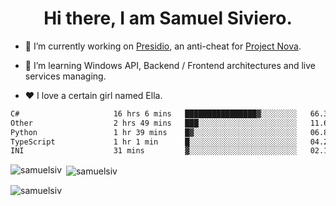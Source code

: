 <h1 align="center">Hi there, I am Samuel Siviero.</h1>

- 🔭 I’m currently working on [Presidio](https://presidio.ac), an anti-cheat for [Project Nova](https://discord.gg/novafn).

- 🌱 I’m learning Windows API, Backend / Frontend architectures and live services managing.

- ❤️ I love a certain girl named Ella.

<!--START_SECTION:waka-->

```txt
C#                     16 hrs 6 mins   ████████████████▓░░░░░░░░   66.36 %
Other                  2 hrs 49 mins   ███░░░░░░░░░░░░░░░░░░░░░░   11.61 %
Python                 1 hr 39 mins    █▓░░░░░░░░░░░░░░░░░░░░░░░   06.86 %
TypeScript             1 hr 1 min      █░░░░░░░░░░░░░░░░░░░░░░░░   04.21 %
INI                    31 mins         ▓░░░░░░░░░░░░░░░░░░░░░░░░   02.13 %
```

<!--END_SECTION:waka-->

<p><img align="left" src="https://github-readme-stats.vercel.app/api/top-langs?username=samuelsiv&show_icons=true&locale=en&layout=compact&theme=radical" alt="samuelsiv" /></p>

<p>&nbsp;<img align="center" src="https://github-readme-stats.vercel.app/api?username=samuelsiv&show_icons=true&locale=en&theme=radical" alt="samuelsiv" /></p>
<p align="left"> <img src="https://komarev.com/ghpvc/?username=samuelsiv&label=Profile%20views&color=0e75b6&style=flat" alt="samuelsiv" /> </p>

